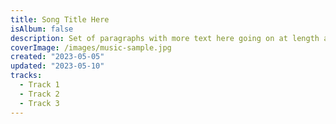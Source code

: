 ```yaml
---
title: Song Title Here
isAlbum: false
description: Set of paragraphs with more text here going on at length about something interesting.
coverImage: /images/music-sample.jpg
created: "2023-05-05"
updated: "2023-05-10"
tracks:
  - Track 1
  - Track 2
  - Track 3
---
```

